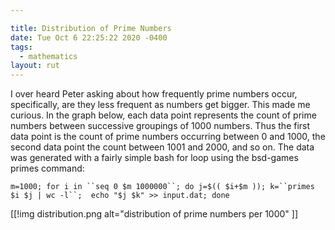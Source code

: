 ```yaml
---

title: Distribution of Prime Numbers
date: Tue Oct 6 22:25:22 2020 -0400
tags:
  - mathematics
layout: rut
---
```



I over heard Peter asking about how frequently prime numbers occur,
specifically, are they less frequent as numbers get bigger.  This made me
curious.  In the graph below, each data point represents the count of prime
numbers between successive groupings of 1000 numbers.  Thus the first data point
is the count of prime numbers occurring between 0 and 1000, the second data
point the count between 1001 and 2000, and so on. The data was generated with a
fairly simple bash for loop using the bsd-games primes command:

`m=1000; for i in ``seq 0 $m 1000000``; do j=$(( $i+$m )); k=``primes $i $j | wc -l``;  echo "$j $k" >> input.dat; done` 

[[!img distribution.png alt="distribution of prime numbers per 1000" ]]

